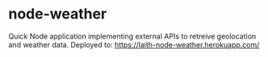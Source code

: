 # node-weather

Quick Node application implementing external APIs to retreive geolocation and weather data. Deployed to: https://laith-node-weather.herokuapp.com/
